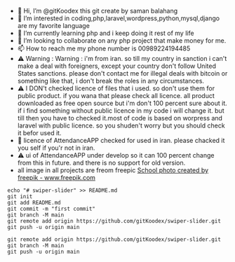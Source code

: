 - 👋 Hi, I’m @gitKoodex this git create by saman balahang
- 👀 I’m interested in coding,php,laravel,wordpress,python,mysql,django are my favorite language
- 🌱 I’m currently learning php and i keep doing it rest of my life
- 💞️ I’m looking to collaborate on any php project that make money for me.
- 📫 How to reach me my phone number is 00989224194485
- ⚠️ Warning : Warning : i'm from iran. so till my country in sanction i can't make a deal with foreigners, except your country don't follow United States sanctions.
please don't contact me for illegal deals with bitcoin or something like that, i don't break the roles in any circumstances.
- ⚠️ I DON't checked licence of files that i used. so don't use them for public product. if you wana that please check all licence.
all product downloaded as free open source but i'm don't 100 percent sure about it. if i find something without public licence in my code i will change it. but till then you have to checked it.most of code is based on worpress and laravel with public licence. so you shuden't worry but you should check it befor used it.  
- 👋 licence of AttendanceAPP checked for used in iran. please chacked it you self if you'r not in iran.
- ⚠️ ui of AttendanceAPP under develop so it can 100 percent change from this in future. and there is no support for old version.
- all image in all projects are freom freepic <a href='https://www.freepik.com/photos/school'>School photo created by freepik - www.freepik.com</a>

```
echo "# swiper-slider" >> README.md
git init
git add README.md
git commit -m "first commit"
git branch -M main
git remote add origin https://github.com/gitKoodex/swiper-slider.git
git push -u origin main
```

```
git remote add origin https://github.com/gitKoodex/swiper-slider.git
git branch -M main
git push -u origin main

```

<!---
gitKoodex/gitKoodex is a ✨ special ✨ repository because its `README.md` (this file) appears on your GitHub profile.
You can click the Preview link to take a look at your changes.
--->
